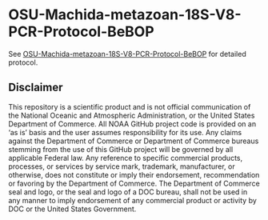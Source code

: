 # OSU-Machida-metazoan-18S-V8-PCR-Protocol-BeBOP
See [OSU-Machida-metazoan-18S-V8-PCR-Protocol-BeBOP](https://github.com/marinednadude/OSU-Parada-universal-16S-PCR/blob/main/NOAA-PMEL-OME-OSU-Parada-universal-16S-PCR-Protocol-BeBOP%20copy.md) for detailed protocol.  

## Disclaimer
This repository is a scientific product and is not official communication of the National Oceanic and Atmospheric Administration, or the United States Department of Commerce. All NOAA GitHub project code is provided on an ‘as is’ basis and the user assumes responsibility for its use. Any claims against the Department of Commerce or Department of Commerce bureaus stemming from the use of this GitHub project will be governed by all applicable Federal law. Any reference to specific commercial products, processes, or services by service mark, trademark, manufacturer, or otherwise, does not constitute or imply their endorsement, recommendation or favoring by the Department of Commerce. The Department of Commerce seal and logo, or the seal and logo of a DOC bureau, shall not be used in any manner to imply endorsement of any commercial product or activity by DOC or the United States Government.

